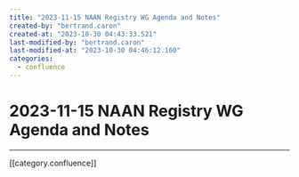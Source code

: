 ```yaml
---
title: "2023-11-15 NAAN Registry WG Agenda and Notes"
created-by: "bertrand.caron"
created-at: "2023-10-30 04:43:33.521"
last-modified-by: "bertrand.caron"
last-modified-at: "2023-10-30 04:46:12.160"
categories:
  - confluence
---
```


# 2023-11-15 NAAN Registry WG Agenda and Notes


---

[[category.confluence]]
